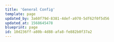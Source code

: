 ```yaml
---
title: 'General Config'
template: page
updated_by: 3a60f79d-8381-4def-a970-5df62f0f5d56
updated_at: 1568645478
blueprint: page
id: 10d236ff-a80b-4d88-afa8-fe882b0f37a2
---
```

